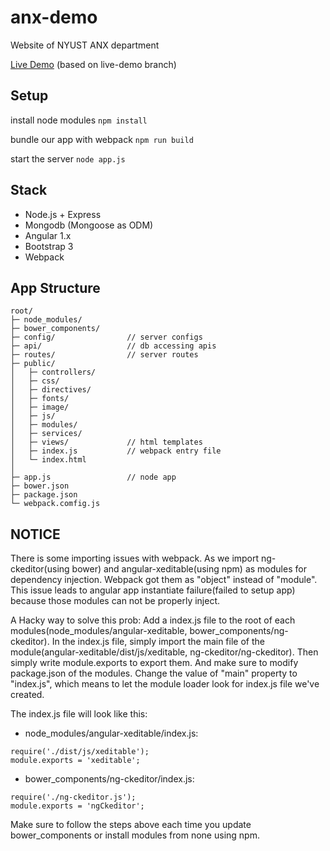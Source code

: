 # anx-demo
Website of NYUST ANX department

[Live Demo](http://128.199.127.18:5000) (based on live-demo branch)

## Setup
install node modules `npm install`

bundle our app with webpack `npm run build`

start the server `node app.js`

## Stack
- Node.js + Express
- Mongodb (Mongoose as ODM)
- Angular 1.x
- Bootstrap 3
- Webpack

## App Structure

```
root/
├─ node_modules/
├─ bower_components/
├─ config/                // server configs
├─ api/                   // db accessing apis
├─ routes/                // server routes
├─ public/
│   ├─ controllers/
│   ├─ css/
│   ├─ directives/
│   ├─ fonts/
│   ├─ image/
│   ├─ js/
│   ├─ modules/
│   ├─ services/
│   ├─ views/             // html templates
│   ├─ index.js           // webpack entry file
│   └─ index.html
│
├─ app.js                 // node app
├─ bower.json
├─ package.json
└─ webpack.comfig.js
```

## NOTICE
There is some importing issues with webpack. As we import ng-ckeditor(using bower) and angular-xeditable(using npm) as modules for dependency injection. Webpack got them as "object" instead of "module". This issue leads to angular app instantiate failure(failed to setup app) because those modules can not be properly inject.

A Hacky way to solve this prob: 
Add a index.js file to the root of each modules(node_modules/angular-xeditable, bower_components/ng-ckeditor). In the index.js file, simply import the main file of the module(angular-xeditable/dist/js/xeditable, ng-ckeditor/ng-ckeditor). Then simply write module.exports to export them. And make sure to modify package.json of the modules. Change the value of "main" property to "index.js", which means to let the module loader look for index.js file we've created.

The index.js file will look like this:

- node_modules/angular-xeditable/index.js:
```
require('./dist/js/xeditable');
module.exports = 'xeditable';
```
- bower_components/ng-ckeditor/index.js:
```
require('./ng-ckeditor.js');
module.exports = 'ngCkeditor';
```

Make sure to follow the steps above each time you update bower_components or install modules from none using npm.